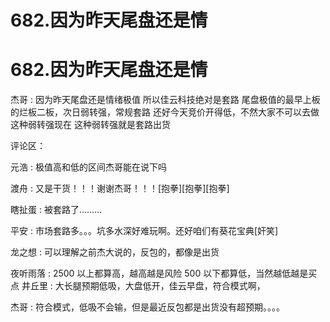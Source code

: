 # 682.因为昨天尾盘还是情

# 682.因为昨天尾盘还是情

杰哥 : 因为昨天尾盘还是情绪极值 所以佳云科技绝对是套路 尾盘极值的最早上板的烂板二板，次日弱转强，常规套路 还好今天竞价开得低，不然大家不可以去做这种弱转强现在 这种弱转强就是套路出货

评论区：

元浩 : 极值高和低的区间杰哥能在说下吗

渡舟 : 又是干货！！！谢谢杰哥！！！[抱拳][抱拳][抱拳]

瞎扯蛋 : 被套路了………

平安 : 市场套路多。。。坑多水深好难玩啊。还好咱们有葵花宝典[奸笑]

龙之想 : 可以理解之前杰大说的，反包的，都像是出货

夜听雨落 : 2500 以上都算高，越高越是风险 500 以下都算低，当然越低越是买点 井丘里 : 大长腿预期低吸，大盘低开，佳云早盘，符合模式啊，

杰哥 : 符合模式，低吸不会输，但是最近反包都是出货没有超预期。。。。